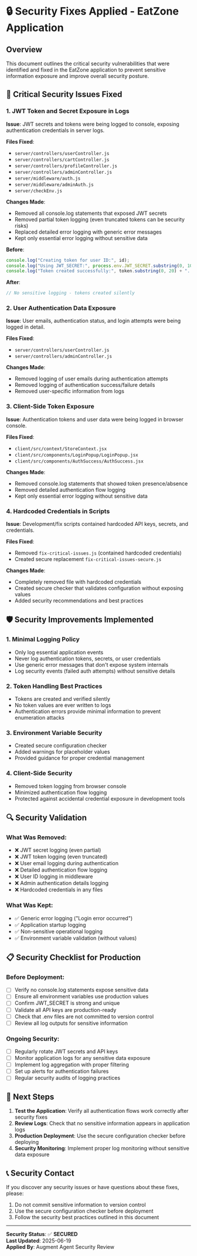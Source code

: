 # 🔒 Security Fixes Applied - EatZone Application

## Overview
This document outlines the critical security vulnerabilities that were identified and fixed in the EatZone application to prevent sensitive information exposure and improve overall security posture.

## 🚨 Critical Security Issues Fixed

### 1. **JWT Token and Secret Exposure in Logs**
**Issue**: JWT secrets and tokens were being logged to console, exposing authentication credentials in server logs.

**Files Fixed**:
- `server/controllers/userController.js`
- `server/controllers/cartController.js` 
- `server/controllers/profileController.js`
- `server/controllers/adminController.js`
- `server/middleware/auth.js`
- `server/middleware/adminAuth.js`
- `server/checkEnv.js`

**Changes Made**:
- Removed all console.log statements that exposed JWT secrets
- Removed partial token logging (even truncated tokens can be security risks)
- Replaced detailed error logging with generic error messages
- Kept only essential error logging without sensitive data

**Before**:
```javascript
console.log("Creating token for user ID:", id);
console.log("Using JWT_SECRET:", process.env.JWT_SECRET.substring(0, 10) + "...");
console.log("Token created successfully:", token.substring(0, 20) + "...");
```

**After**:
```javascript
// No sensitive logging - tokens created silently
```

### 2. **User Authentication Data Exposure**
**Issue**: User emails, authentication status, and login attempts were being logged in detail.

**Files Fixed**:
- `server/controllers/userController.js`
- `server/controllers/adminController.js`

**Changes Made**:
- Removed logging of user emails during authentication attempts
- Removed logging of authentication success/failure details
- Removed user-specific information from logs

### 3. **Client-Side Token Exposure**
**Issue**: Authentication tokens and user data were being logged in browser console.

**Files Fixed**:
- `client/src/context/StoreContext.jsx`
- `client/src/components/LoginPopup/LoginPopup.jsx`
- `client/src/components/AuthSuccess/AuthSuccess.jsx`

**Changes Made**:
- Removed console.log statements that showed token presence/absence
- Removed detailed authentication flow logging
- Kept only essential error logging without sensitive data

### 4. **Hardcoded Credentials in Scripts**
**Issue**: Development/fix scripts contained hardcoded API keys, secrets, and credentials.

**Files Fixed**:
- Removed `fix-critical-issues.js` (contained hardcoded credentials)
- Created secure replacement `fix-critical-issues-secure.js`

**Changes Made**:
- Completely removed file with hardcoded credentials
- Created secure checker that validates configuration without exposing values
- Added security recommendations and best practices

## 🛡️ Security Improvements Implemented

### 1. **Minimal Logging Policy**
- Only log essential application events
- Never log authentication tokens, secrets, or user credentials
- Use generic error messages that don't expose system internals
- Log security events (failed auth attempts) without sensitive details

### 2. **Token Handling Best Practices**
- Tokens are created and verified silently
- No token values are ever written to logs
- Authentication errors provide minimal information to prevent enumeration attacks

### 3. **Environment Variable Security**
- Created secure configuration checker
- Added warnings for placeholder values
- Provided guidance for proper credential management

### 4. **Client-Side Security**
- Removed token logging from browser console
- Minimized authentication flow logging
- Protected against accidental credential exposure in development tools

## 🔍 Security Validation

### What Was Removed:
- ❌ JWT secret logging (even partial)
- ❌ JWT token logging (even truncated)
- ❌ User email logging during authentication
- ❌ Detailed authentication flow logging
- ❌ User ID logging in middleware
- ❌ Admin authentication details logging
- ❌ Hardcoded credentials in any files

### What Was Kept:
- ✅ Generic error logging ("Login error occurred")
- ✅ Application startup logging
- ✅ Non-sensitive operational logging
- ✅ Environment variable validation (without values)

## 📋 Security Checklist for Production

### Before Deployment:
- [ ] Verify no console.log statements expose sensitive data
- [ ] Ensure all environment variables use production values
- [ ] Confirm JWT_SECRET is strong and unique
- [ ] Validate all API keys are production-ready
- [ ] Check that .env files are not committed to version control
- [ ] Review all log outputs for sensitive information

### Ongoing Security:
- [ ] Regularly rotate JWT secrets and API keys
- [ ] Monitor application logs for any sensitive data exposure
- [ ] Implement log aggregation with proper filtering
- [ ] Set up alerts for authentication failures
- [ ] Regular security audits of logging practices

## 🚀 Next Steps

1. **Test the Application**: Verify all authentication flows work correctly after security fixes
2. **Review Logs**: Check that no sensitive information appears in application logs
3. **Production Deployment**: Use the secure configuration checker before deploying
4. **Security Monitoring**: Implement proper log monitoring without sensitive data exposure

## 📞 Security Contact

If you discover any security issues or have questions about these fixes, please:
1. Do not commit sensitive information to version control
2. Use the secure configuration checker before deployment
3. Follow the security best practices outlined in this document

---

**Security Status**: ✅ **SECURED**  
**Last Updated**: 2025-06-19  
**Applied By**: Augment Agent Security Review
